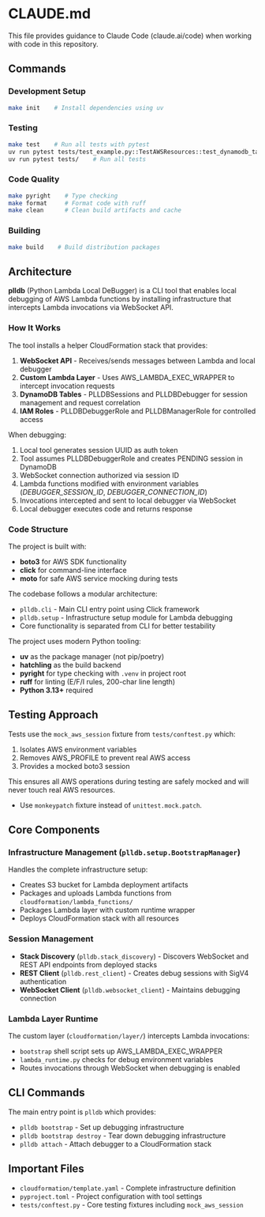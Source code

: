 # CLAUDE.md

This file provides guidance to Claude Code (claude.ai/code) when working with code in this repository.

## Commands

### Development Setup
```bash
make init    # Install dependencies using uv
```

### Testing
```bash
make test    # Run all tests with pytest
uv run pytest tests/test_example.py::TestAWSResources::test_dynamodb_table -v    # Run a single test
uv run pytest tests/    # Run all tests
```

### Code Quality
```bash
make pyright    # Type checking
make format     # Format code with ruff
make clean      # Clean build artifacts and cache
```

### Building
```bash
make build    # Build distribution packages
```

## Architecture

**plldb** (Python Lambda Local DeBugger) is a CLI tool that enables local debugging of AWS Lambda functions by installing infrastructure that intercepts Lambda invocations via WebSocket API.

### How It Works

The tool installs a helper CloudFormation stack that provides:
1. **WebSocket API** - Receives/sends messages between Lambda and local debugger
2. **Custom Lambda Layer** - Uses AWS_LAMBDA_EXEC_WRAPPER to intercept invocation requests
3. **DynamoDB Tables** - PLLDBSessions and PLLDBDebugger for session management and request correlation
4. **IAM Roles** - PLLDBDebuggerRole and PLLDBManagerRole for controlled access

When debugging:
1. Local tool generates session UUID as auth token
2. Tool assumes PLLDBDebuggerRole and creates PENDING session in DynamoDB
3. WebSocket connection authorized via session ID
4. Lambda functions modified with environment variables (_DEBUGGER_SESSION_ID_, _DEBUGGER_CONNECTION_ID_)
5. Invocations intercepted and sent to local debugger via WebSocket
6. Local debugger executes code and returns response

### Code Structure

The project is built with:
- **boto3** for AWS SDK functionality
- **click** for command-line interface
- **moto** for safe AWS service mocking during tests

The codebase follows a modular architecture:
- `plldb.cli` - Main CLI entry point using Click framework
- `plldb.setup` - Infrastructure setup module for Lambda debugging
- Core functionality is separated from CLI for better testability

The project uses modern Python tooling:
- **uv** as the package manager (not pip/poetry)
- **hatchling** as the build backend
- **pyright** for type checking with `.venv` in project root
- **ruff** for linting (E/F/I rules, 200-char line length)
- **Python 3.13+** required

## Testing Approach

Tests use the `mock_aws_session` fixture from `tests/conftest.py` which:
1. Isolates AWS environment variables
2. Removes AWS_PROFILE to prevent real AWS access
3. Provides a mocked boto3 session

This ensures all AWS operations during testing are safely mocked and will never touch real AWS resources.

- Use `monkeypatch` fixture instead of `unittest.mock.patch`.

## Core Components

### Infrastructure Management (`plldb.setup.BootstrapManager`)
Handles the complete infrastructure setup:
- Creates S3 bucket for Lambda deployment artifacts
- Packages and uploads Lambda functions from `cloudformation/lambda_functions/`
- Packages Lambda layer with custom runtime wrapper
- Deploys CloudFormation stack with all resources

### Session Management
- **Stack Discovery** (`plldb.stack_discovery`) - Discovers WebSocket and REST API endpoints from deployed stacks
- **REST Client** (`plldb.rest_client`) - Creates debug sessions with SigV4 authentication
- **WebSocket Client** (`plldb.websocket_client`) - Maintains debugging connection

### Lambda Layer Runtime
The custom layer (`cloudformation/layer/`) intercepts Lambda invocations:
- `bootstrap` shell script sets up AWS_LAMBDA_EXEC_WRAPPER
- `lambda_runtime.py` checks for debug environment variables
- Routes invocations through WebSocket when debugging is enabled

## CLI Commands

The main entry point is `plldb` which provides:
- `plldb bootstrap` - Set up debugging infrastructure
- `plldb bootstrap destroy` - Tear down debugging infrastructure  
- `plldb attach` - Attach debugger to a CloudFormation stack

## Important Files

- `cloudformation/template.yaml` - Complete infrastructure definition
- `pyproject.toml` - Project configuration with tool settings
- `tests/conftest.py` - Core testing fixtures including `mock_aws_session`